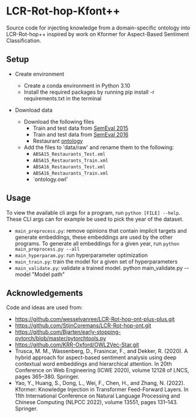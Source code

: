 # LCR-Rot-hop-Kfont++

Source code for injecting knowledge from a domain-specific ontology into LCR-Rot-hop++ inspired by work on Kformer for Aspect-Based Sentiment Classification. 

## Setup
- Create environment
   - Create a conda environment in Python 3.10
   - Install the required packages by running pip install -r requirements.txt in the terminal
 
- Download data
  - Download the following files
    - Train and test data from [SemEval 2015](http://alt.qcri.org/semeval2015/task12/index.php?id=data-and-tools)
    - Train and test data from [SemEval 2016](http://alt.qcri.org/semeval2016/task5/index.php?id=data-and-tools)
    - Restaurant [ontology](https://github.com/KSchouten/Heracles/tree/master/src/main/resources/externalData)
  - Add the files to 'data/raw' and rename them to the following:
    - `ABSA15_Restaurants_Test.xml`
    - `ABSA15_Restaurants_Train.xml`
    - `ABSA16_Restaurants_Test.xml`
    - `ABSA16_Restaurants_Train.xml`
    - `ontology.owl'


## Usage

To view the available cli args for a program, run `python [FILE] --help`. These CLI args can for example be used to pick
the year of the dataset.

- `main_preprocess.py`: remove opinions that contain implicit targets and generate embeddings, these embeddings are used
  by the other programs. To generate all embeddings for a given year, run `python main_preprocess.py --all`
- `main_hyperparam.py`: run hyperparameter optimization
- `main_train.py`: train the model for a given set of hyperparameters
- `main_validate.py`: validate a trained model.
  python main_validate.py --model "Model path"

## Acknowledgements

Code and ideas are used from:
- https://github.com/wesselvanree/LCR-Rot-hop-ont-plus-plus.git
- https://github.com/StijnCoremans/LCR-Rot-hop-ont.git
- https://github.com/Bjarten/early-stopping-pytorch/blob/master/pytorchtools.py
- https://github.com/KRR-Oxford/OWL2Vec-Star.git
- Trusca, M. M., Wassenberg, D., Frasincar, F., and Dekker, R. (2020). A hybrid approach
  for aspect-based sentiment analysis using deep contextual word embeddings and hierarchical
  attention. In 20th Conference on Web Engineering (ICWE 2020), volume 12128 of LNCS, pages 365–380. Springer.
- Yao, Y., Huang, S., Dong, L., Wei, F., Chen, H., and Zhang, N. (2022). Kformer: Knowledge
  Injection in Transformer Feed-Forward Layers. In 11th International Conference on Natural
  Language Processing and Chinese Computing (NLPCC 2022), volume 13551, pages 131–143. Springer.


